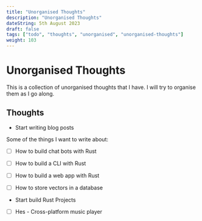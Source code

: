 ```yaml
---
title: "Unorganised Thoughts"
description: "Unorganised Thoughts"
dateString: 5th August 2023
draft: false
tags: ["todo", "thoughts", "unorganised", "unorganised-thoughts"]
weight: 103
---
```


# Unorganised Thoughts

This is a collection of unorganised thoughts that I have. I will try to organise them as I go along.

## Thoughts

- Start writing blog posts

Some of the things I want to write about:

- [ ] How to build chat bots with Rust

- [ ] How to build a CLI with Rust

- [ ] How to build a web app with Rust

- [ ] How to store vectors in a database

- Start build Rust Projects
- [ ] Hes - Cross-platform music player
